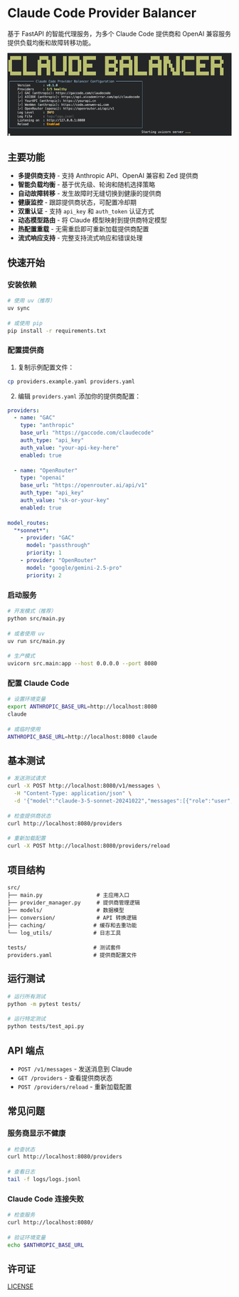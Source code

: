 # Claude Code Provider Balancer

基于 FastAPI 的智能代理服务，为多个 Claude Code 提供商和 OpenAI 兼容服务提供负载均衡和故障转移功能。

![Claude Balancer](docs/cover.png)

## 主要功能

- **多提供商支持** - 支持 Anthropic API、OpenAI 兼容和 Zed 提供商
- **智能负载均衡** - 基于优先级、轮询和随机选择策略
- **自动故障转移** - 发生故障时无缝切换到健康的提供商
- **健康监控** - 跟踪提供商状态，可配置冷却期
- **双重认证** - 支持 `api_key` 和 `auth_token` 认证方式
- **动态模型路由** - 将 Claude 模型映射到提供商特定模型
- **热配置重载** - 无需重启即可重新加载提供商配置
- **流式响应支持** - 完整支持流式响应和错误处理

## 快速开始

### 安装依赖

```bash
# 使用 uv（推荐）
uv sync

# 或使用 pip
pip install -r requirements.txt
```

### 配置提供商

1. 复制示例配置文件：
```bash
cp providers.example.yaml providers.yaml
```

2. 编辑 `providers.yaml` 添加你的提供商配置：

```yaml
providers:
  - name: "GAC"
    type: "anthropic"
    base_url: "https://gaccode.com/claudecode"
    auth_type: "api_key"
    auth_value: "your-api-key-here"
    enabled: true

  - name: "OpenRouter"
    type: "openai"
    base_url: "https://openrouter.ai/api/v1"
    auth_type: "api_key"
    auth_value: "sk-or-your-key"
    enabled: true

model_routes:
  "*sonnet*":
    - provider: "GAC"
      model: "passthrough"
      priority: 1
    - provider: "OpenRouter"
      model: "google/gemini-2.5-pro"
      priority: 2
```

### 启动服务

```bash
# 开发模式（推荐）
python src/main.py

# 或者使用 uv
uv run src/main.py

# 生产模式
uvicorn src.main:app --host 0.0.0.0 --port 8080
```

### 配置 Claude Code

```bash
# 设置环境变量
export ANTHROPIC_BASE_URL=http://localhost:8080
claude

# 或临时使用
ANTHROPIC_BASE_URL=http://localhost:8080 claude
```

## 基本测试

```bash
# 发送测试请求
curl -X POST http://localhost:8080/v1/messages \
  -H "Content-Type: application/json" \
  -d '{"model":"claude-3-5-sonnet-20241022","messages":[{"role":"user","content":"你好"}],"max_tokens":100}'

# 检查提供商状态
curl http://localhost:8080/providers

# 重新加载配置
curl -X POST http://localhost:8080/providers/reload
```

## 项目结构

```
src/
├── main.py                 # 主应用入口
├── provider_manager.py     # 提供商管理逻辑
├── models/                 # 数据模型
├── conversion/             # API 转换逻辑
├── caching/               # 缓存和去重功能
└── log_utils/             # 日志工具

tests/                     # 测试套件
providers.yaml             # 提供商配置文件
```

## 运行测试

```bash
# 运行所有测试
python -m pytest tests/

# 运行特定测试
python tests/test_api.py
```

## API 端点

- `POST /v1/messages` - 发送消息到 Claude
- `GET /providers` - 查看提供商状态
- `POST /providers/reload` - 重新加载配置

## 常见问题

### 服务商显示不健康

```bash
# 检查状态
curl http://localhost:8080/providers

# 查看日志
tail -f logs/logs.jsonl
```

### Claude Code 连接失败

```bash
# 检查服务
curl http://localhost:8080/

# 验证环境变量
echo $ANTHROPIC_BASE_URL
```

## 许可证

[LICENSE](./LICENSE)
